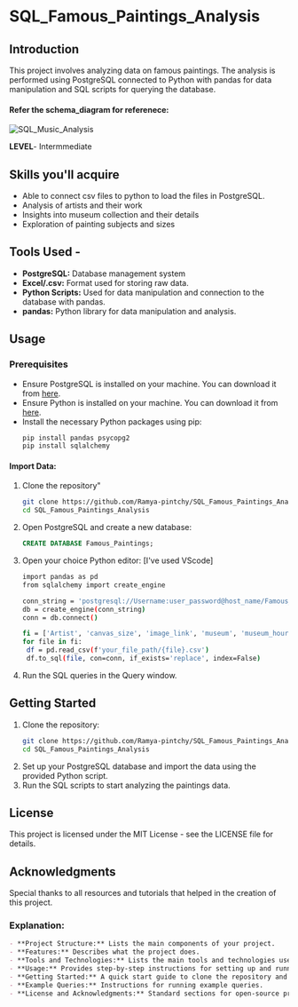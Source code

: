 # SQL_Famous_Paintings_Analysis

## Introduction
   This project involves analyzing data on famous paintings. The analysis is performed using PostgreSQL connected to Python with pandas for data manipulation and SQL scripts for querying the database.

#### Refer the schema_diagram for referenece:
![SQL_Music_Analysis](schema_diagram.png)

**LEVEL**- Intermmediate

## Skills you'll acquire
   - Able to connect csv files to python to load the files in PostgreSQL.
   - Analysis of artists and their work
   - Insights into museum collection and their details
   - Exploration of painting subjects and sizes
            
## Tools Used - 
   - **PostgreSQL:** Database management system
   - **Excel/.csv:** Format used for storing raw data.
   - **Python Scripts:** Used for data manipulation and connection to the database with pandas.
   - **pandas:** Python library for data manipulation and analysis.

## Usage

### Prerequisites
- Ensure PostgreSQL is installed on your machine. You can download it from [here](https://www.postgresql.org/download/).
- Ensure Python is installed on your machine. You can download it from [here](https://www.python.org/downloads/).
- Install the necessary Python packages using pip:
  ```sh
  pip install pandas psycopg2
  pip install sqlalchemy

#### Import Data:
1. Clone the repository"
   ```sh
   git clone https://github.com/Ramya-pintchy/SQL_Famous_Paintings_Analysis.git
   cd SQL_Famous_Paintings_Analysis
   
2. Open PostgreSQL and create a new database:
   ```sql
   CREATE DATABASE Famous_Paintings;

3. Open your choice Python editor: [I've used VScode]
   ```sh
   import pandas as pd
   from sqlalchemy import create_engine

   conn_string = 'postgresql://Username:user_password@host_name/Famous_paintings'
   db = create_engine(conn_string)
   conn = db.connect()

   fi = ['Artist', 'canvas_size', 'image_link', 'museum', 'museum_hours', 'product_size', 'subject', 'work']
   for file in fi:
    df = pd.read_csv(f'your_file_path/{file}.csv')
    df.to_sql(file, con=conn, if_exists='replace', index=False)

4. Run the SQL queries in the Query window.

## Getting Started
1. Clone the repository:
   ```sh
   git clone https://github.com/Ramya-pintchy/SQL_Famous_Paintings_Analysis.git
   cd SQL_Famous_Paintings_Analysis
2. Set up your PostgreSQL database and import the data using the provided Python script.
3. Run the SQL scripts to start analyzing the paintings data.

## License
This project is licensed under the MIT License - see the LICENSE file for details.

## Acknowledgments
Special thanks to all resources and tutorials that helped in the creation of this project.

### Explanation:
```markdown
- **Project Structure:** Lists the main components of your project.
- **Features:** Describes what the project does.
- **Tools and Technologies:** Lists the main tools and technologies used in the project.
- **Usage:** Provides step-by-step instructions for setting up and running the project, including prerequisites, data import, and running SQL scripts.
- **Getting Started:** A quick start guide to clone the repository and set up the project.
- **Example Queries:** Instructions for running example queries.
- **License and Acknowledgments:** Standard sections for open-source projects.
